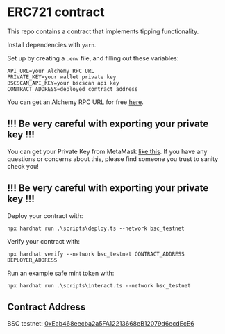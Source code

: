 # ERC721 contract

This repo contains a contract that implements tipping functionality.

Install dependencies with `yarn`.

Set up by creating a `.env` file, and filling out these variables:

```
API_URL=your Alchemy RPC URL
PRIVATE_KEY=your wallet private key
BSCSCAN_API_KEY=your bscscan api key
CONTRACT_ADDRESS=deployed contract address
```

You can get an Alchemy RPC URL for free [here](https://dashboard.alchemy.com/).

## !!! Be very careful with exporting your private key !!!

You can get your Private Key from MetaMask [like this](https://metamask.zendesk.com/hc/en-us/articles/360015289632-How-to-Export-an-Account-Private-Key).
If you have any questions or concerns about this, please find someone you trust to sanity check you! 

## !!! Be very careful with exporting your private key !!!

Deploy your contract with:

```
npx hardhat run .\scripts\deploy.ts --network bsc_testnet
```
Verify your contract with:
```
npx hardhat verify --network bsc_testnet CONTRACT_ADDRESS DEPLOYER_ADDRESS
```

Run an example safe mint token with:

```
npx hardhat run .\scripts\interact.ts --network bsc_testnet
```
## Contract Address
BSC testnet: [0xEab468eecba2a5FA12213668eB12079d6ecdEcE6](https://testnet.bscscan.com/address/0xEab468eecba2a5FA12213668eB12079d6ecdEcE6#code)
